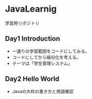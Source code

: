 # JavaLearnig
学習用リポジトリ
   
## Day1 Introduction

* 一通りの学習範囲をコードにしてみる。
* コードにしてから細分化を考える。
* テーマは「学生管理システム」

## Day2 Hello World

* Javaの大枠の書き方と用語確認